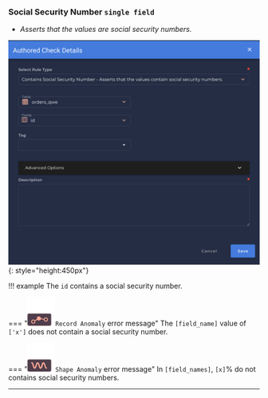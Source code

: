### Social Security Number <spam id='single-field'>`single field`</spam>
* *Asserts that the values are social security numbers.*

![Screenshot](../assets/checks/rule-types/contains-social-security-number-check.png){: style="height:450px"}

!!! example
    The `id` contains a social security number.
    
=== "![Screenshot](../assets/checks/rule-types/icons/icon-record-anomaly-dark.svg)`Record Anomaly` error message"
    The `[field_name]` value of `['x']` does not contain a social security number.

=== "![Screenshot](../assets/checks/rule-types/icons/icon-shape-anomaly-dark.svg)`Shape Anomaly` error message"
    In `[field_names]`, `[x]`% do not contains social security numbers.

---